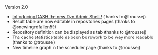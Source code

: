 <p>Version 2.0</p>
<ul>
  <li><a href='https://github.com/jc7447/BetterDynAdmin/wiki/Dash' traget='_blank'>Introducing DASH the new Dyn Admin Shell !</a> (thanks to @troussej)</li>
  <li>Result table are now editable in repositories pages (thanks to @onewingedfallen59)</li>
  <li>Repository definition can be displayed as tab (thanks to @troussej)</li>
  <li>The cache statistics table as been be rework to be way more readable (thanks to @troussej)</li>
  <li>New timeline graph in the scheduler page (thanks to @troussej)</li>
</ul>
